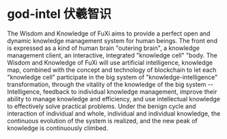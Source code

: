 # god-intel 伏羲智识
The Wisdom and Knowledge of FuXi aims to provide a perfect open and dynamic knowledge management system for human beings. The front end is expressed as a kind of human brain "outering brain", a knowledge management client, an interactive, integrated "knowledge cell" "body. The Wisdom and Knowledge of FuXi will use artificial intelligence, knowledge map, combined with the concept and technology of blockchain to let each "knowledge cell" participate in the big system of "knowledge-intelligence" transformation, through the vitality of the knowledge of the big system --Intelligence, feedback to individual knowledge management, improve their ability to manage knowledge and efficiency, and use intellectual knowledge to effectively solve practical problems. Under the benign cycle and interaction of individual and whole, individual and individual knowledge, the continuous evolution of the system is realized, and the new peak of knowledge is continuously climbed.
